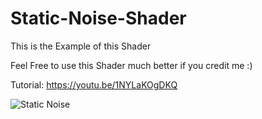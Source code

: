 # Static-Noise-Shader

This is the Example of this Shader

Feel Free to use this Shader
much better if you credit me :)

Tutorial:
https://youtu.be/1NYLaKOgDKQ

![Static Noise](https://user-images.githubusercontent.com/46512895/151552097-c1db1ca2-d34f-4ac8-ac4f-c681ae15375d.png)

